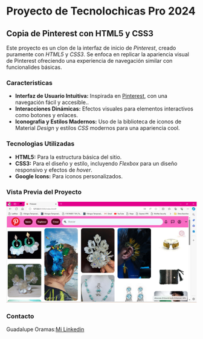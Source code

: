 # Proyecto de Tecnolochicas Pro 2024

## Copia de Pinterest con HTML5 y CSS3
Este proyecto es un clon de la interfaz de inicio de *Pinterest*, creado puramente con *HTML5* y *CSS3*. Se enfoca en replicar la apariencia visual de Pinterest ofreciendo una experiencia de navegación similar con funcionalides básicas.

### Caracteristicas
+ **Interfaz de Usuario Intuitiva:** Inspirada en [Pinterest](https://www.pinterest.com.mx/), con una navegación fácil y accesible..
+ **Interacciones Dinámicas:** Efectos visuales para elementos interactivos como botones y enlaces.
+ **Iconografia y Estilos Madernos:** Uso de la biblioteca de iconos de Material *Design* y estilos *CSS* modernos para una apariencia cool.

### Tecnologias Utilizadas
+ **HTML5:** Para la estructura básica del sitio.
+ **CSS3:** Para el diseño y estilo, incluyendo _Flexbox_ para un diseño responsivo y efectos de _hover_.
+ **Google Icons:** Para iconos personalizados.

### Vista Previa del Proyecto
![Demo](/imagenes/vistaprevia.png)

### Contacto
Guadalupe Oramas:[Mi Linkedin](www.linkedin.com/in/anahi-oramas-oacg021019)
